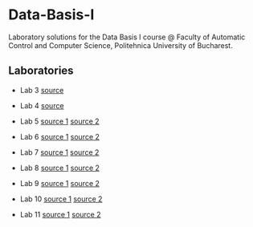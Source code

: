 # Data-Basis-I
Laboratory solutions for the Data Basis I course @ Faculty of Automatic Control and Computer Science, Politehnica University of Bucharest.

## Laboratories
  * Lab 3 [source](https://github.com/danserboi/Data-Basis-I/blob/main/lab3_bd.sql)
   
  * Lab 4 [source](https://github.com/danserboi/Data-Basis-I/blob/main/lab4_bd.sql)
  
  * Lab 5 [source 1](https://github.com/danserboi/Data-Basis-I/blob/main/lab5_bd.sql) [source 2](https://github.com/danserboi/Data-Basis-I/blob/main/lab5_ocw.sql)

  * Lab 6 [source 1](https://github.com/danserboi/Data-Basis-I/blob/main/lab6_bd.sql) [source 2](https://github.com/danserboi/Data-Basis-I/blob/main/lab6_ocw.sql)

  * Lab 7 [source 1](https://github.com/danserboi/Data-Basis-I/blob/main/lab7_bd.sql) [source 2](https://github.com/danserboi/Data-Basis-I/blob/main/lab7_ocw.sql)

  * Lab 8 [source 1](https://github.com/danserboi/Data-Basis-I/blob/main/lab8_bd.sql) [source 2](https://github.com/danserboi/Data-Basis-I/blob/main/lab8_ocw.sql)

  * Lab 9 [source 1](https://github.com/danserboi/Data-Basis-I/blob/main/lab9_bd.sql) [source 2](https://github.com/danserboi/Data-Basis-I/blob/main/lab9_ocw.sql)

  * Lab 10 [source 1](https://github.com/danserboi/Data-Basis-I/blob/main/lab10_bd.sql) [source 2](https://github.com/danserboi/Data-Basis-I/blob/main/lab10_ocw.sql)

  * Lab 11 [source 1](https://github.com/danserboi/Data-Basis-I/blob/main/lab11_bd.sql) [source 2](https://github.com/danserboi/Data-Basis-I/blob/main/lab11_ocw.sql)
